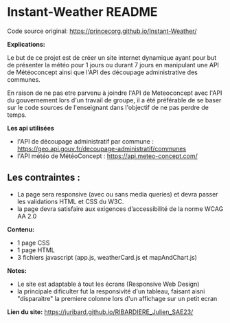 # Instant-Weather README

Code source original: https://princecorg.github.io/Instant-Weather/

**Explications:**   

Le but de ce projet est de créer un site internet dynamique ayant pour but de présenter la météo pour 1 jours ou durant 7 jours en manipulant une API de Météoconcept ainsi que l'API des découpage administrative des communes.

En raison de ne pas etre parvenu à joindre l'API de Meteoconcept avec l'API du gouvernement lors d'un travail de groupe, il a été préférable de se baser sur le code sources de l'enseignant dans l'objectif de ne pas perdre de temps.

**Les api utilisées**
- l'API de découpage administratif par commune : https://geo.api.gouv.fr/decoupage-administratif/communes
- l'API météo de MétéoConcept : https://api.meteo-concept.com/

## Les contraintes :
- La page sera responsive (avec ou sans media queries) et devra passer les validations HTML et CSS du W3C.
- la page devra satisfaire aux exigences d’accessibilité de la norme WCAG AA 2.0

**Contenu:**
- 1 page CSS
- 1 page HTML
- 3 fichiers javascript (app.js, weatherCard.js et mapAndChart.js)

**Notes:**
- Le site est adaptable à tout les écrans (Responsive Web Design)
- la principale dificulter fut la responsivité d'un tableau, faisant aisni "disparaitre" la premiere colonne lors d'un affichage sur un petit ecran 

**Lien du site:**
https://juribard.github.io/RIBARDIERE_Julien_SAE23/


